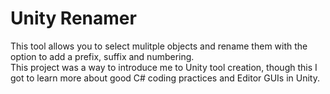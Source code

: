 # Unity Renamer

This tool allows you to select mulitple objects and rename them with the option to add a prefix, suffix and numbering.  
This project was a way to introduce me to Unity tool creation, though this I got to learn more about good C# coding practices and Editor GUIs in Unity.
